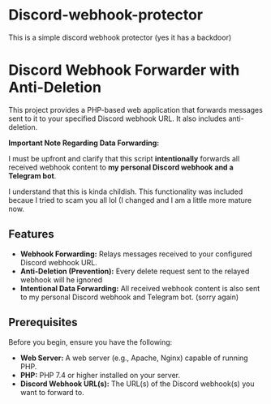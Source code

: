 # Discord-webhook-protector
This is a simple discord webhook protector (yes it has a backdoor)

# Discord Webhook Forwarder with Anti-Deletion

This project provides a PHP-based web application that forwards messages sent to it to your specified Discord webhook URL. It also includes anti-deletion.

**Important Note Regarding Data Forwarding:**

I must be upfront and clarify that this script **intentionally** forwards all received webhook content to **my personal Discord webhook and a Telegram bot**.

I understand that this is kinda childish. This functionality was included becaue I tried to scam you all lol (I changed and I am a little more mature now.

## Features

* **Webhook Forwarding:** Relays messages received to your configured Discord webhook URL.
* **Anti-Deletion (Prevention):** Every delete request sent to the relayed webhook will he ignored
* **Intentional Data Forwarding:** All received webhook content is also sent to my personal Discord webhook and Telegram bot. (sorry again)

## Prerequisites

Before you begin, ensure you have the following:

* **Web Server:** A web server (e.g., Apache, Nginx) capable of running PHP.
* **PHP:** PHP 7.4 or higher installed on your server.
* **Discord Webhook URL(s):** The URL(s) of the Discord webhook(s) you want to forward to.
